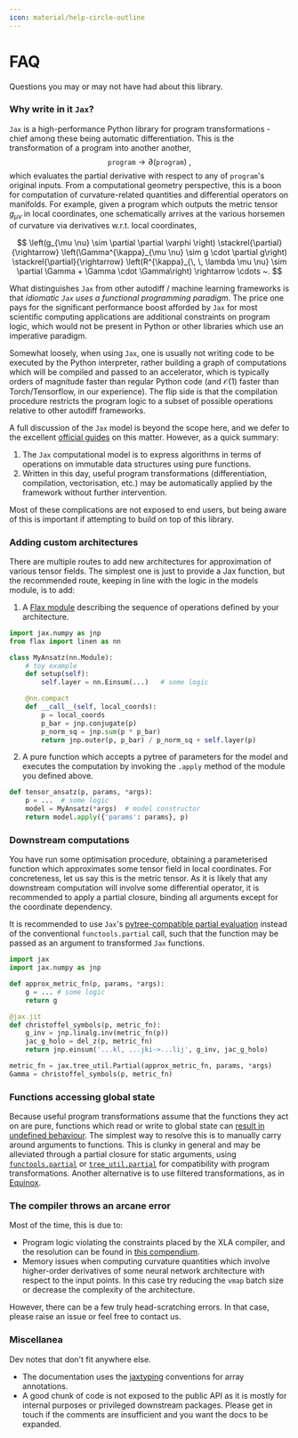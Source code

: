 ```yaml
---
icon: material/help-circle-outline
---
```

# FAQ
Questions you may or may not have had about this library. 

### Why write in it `Jax`?
`Jax` is a high-performance Python library for program transformations - chief among these being automatic differentiation. This is the transformation of a program into another another,
$$
\texttt{program} \rightarrow \partial(\texttt{program})~,
$$ 
which evaluates the partial derivative with respect to any of $\texttt{program}$'s original inputs. From a computational geometry perspective, this is a boon for computation of curvature-related quantities and differential operators on manifolds. For example, given a program which outputs the metric tensor $g_{\mu \nu}$ in local coordinates, one schematically arrives at the various horsemen of curvature via derivatives w.r.t. local coordinates,

$$ 
\left(g_{\mu \nu} \sim \partial \partial \varphi \right) \stackrel{\partial}{\rightarrow} \left(\Gamma^{\kappa}_{\mu \nu} \sim g \cdot \partial g\right) \stackrel{\partial}{\rightarrow} \left(R^{\kappa}_{\, \, \lambda \mu \nu} \sim \partial \Gamma + \Gamma \cdot \Gamma\right) \rightarrow \cdots ~.
$$

What distinguishes `Jax` from other autodiff / machine learning frameworks is that *idiomatic `Jax` uses a functional programming paradigm*. The price one pays for the significant performance boost afforded by `Jax` for most scientific computing applications are additional constraints on program logic, which would not be present in Python or other libraries which use an imperative paradigm. 

Somewhat loosely, when using `Jax`, one is usually not writing code to be executed by the Python interpreter, rather building a graph of computations which will be compiled and passed to an accelerator, which is typically orders of magnitude faster than regular Python code (and $\mathcal{O}(1)$ faster than Torch/Tensorflow, in our experience). The flip side is that the compilation procedure restricts the program logic to a subset of possible operations relative to other autodiff frameworks.

A full discussion of the `Jax` model is beyond the scope here, and we defer to the excellent [official guides](https://jax.readthedocs.io/en/latest/key-concepts.html) on this matter. However, as a quick summary:

1. The `Jax` computational model is to express algorithms in terms of operations on immutable data structures using pure functions.
2. Written in this day, useful program transformations (differentiation, compilation, vectorisation, etc.) may be automatically applied by the framework without further intervention.

Most of these complications are not exposed to end users, but being aware of this is important if attempting to build on top of this library.


### Adding custom architectures

There are multiple routes to add new architectures for approximation of various tensor fields. The simplest one is just to provide a Jax function, but the recommended route, keeping in line with the logic in the models module, is to add:

1. A [Flax module](https://flax.readthedocs.io/en/latest/api_reference/flax.linen/module.html) describing the sequence of operations defined by your architecture.
```py
import jax.numpy as jnp
from flax import linen as nn

class MyAnsatz(nn.Module):
    # toy example
    def setup(self):
        self.layer = nn.Einsum(...)   # some logic

    @nn.compact
    def __call__(self, local_coords):
        p = local_coords
        p_bar = jnp.conjugate(p)
        p_norm_sq = jnp.sum(p * p_bar)
        return jnp.outer(p, p_bar) / p_norm_sq + self.layer(p)
```
2. A pure function which accepts a pytree of parameters for the model and executes the computation by invoking the `.apply` method of the module you defined above.
```py
def tensor_ansatz(p, params, *args):
    p = ...  # some logic
    model = MyAnsatz(*args)  # model constructor
    return model.apply({'params': params}, p)
```

### Downstream computations
You have run some optimisation procedure, obtaining a parameterised function which approximates some tensor field in local coordinates. For concreteness, let us say this is the metric tensor. As it is likely that any downstream computation will involve some differential operator, it is recommended to apply a partial closure, binding all arguments except for the coordinate dependency. 

It is recommended to use `Jax`'s [pytree-compatible partial evaluation](https://jax.readthedocs.io/en/latest/_autosummary/jax.tree_util.Partial.html) instead of the conventional `functools.partial` call, such that the function may be passed as an argument to transformed `Jax` functions.
```py
import jax
import jax.numpy as jnp

def approx_metric_fn(p, params, *args):
    g = ... # some logic
    return g

@jax.jit
def christoffel_symbols(p, metric_fn):
    g_inv = jnp.linalg.inv(metric_fn(p))
    jac_g_holo = del_z(p, metric_fn)
    return jnp.einsum('...kl, ...jki->...lij', g_inv, jac_g_holo)

metric_fn = jax.tree_util.Partial(approx_metric_fn, params, *args)
Gamma = christoffel_symbols(p, metric_fn)
```

### Functions accessing global state
Because useful program transformations assume that the functions they act on are pure, functions which read or write to global state can [result in undefined behaviour](https://jax.readthedocs.io/en/latest/stateful-computations.html). The simplest way to resolve this is to manually carry around arguments to functions. This is clunky in general and may be alleviated through a partial closure for static arguments, using [`functools.partial`](https://docs.python.org/3/library/functools.html#functools.partial) or [`tree_util.partial`](https://docs.python.org/3/library/functools.html#functools.partial) for compatibility with program transformations. Another alternative is to use filtered transformations, as in [Equinox](https://docs.kidger.site/equinox/). 


### The compiler throws an arcane error
Most of the time, this is due to:

* Program logic violating the constraints placed by the XLA compiler, and the resolution can be found in [this compendium](https://jax.readthedocs.io/en/latest/notebooks/Common_Gotchas_in_JAX.html).
* Memory issues when computing curvature quantities which involve higher-order derivatives of some neural network architecture with respect to the input points. In this case try reducing the `vmap` batch size or decrease the complexity of the architecture.

However, there can be a few truly head-scratching errors. In that case, please raise an issue or feel free to contact us.

### Miscellanea
Dev notes that don't fit anywhere else.

* The documentation uses the [jaxtyping](https://docs.kidger.site/jaxtyping/api/array/) conventions for array annotations.
* A good chunk of code is not exposed to the public API as it is mostly for internal purposes or privileged downstream packages. Please get in touch if the comments are insufficient and you want the docs to be expanded.